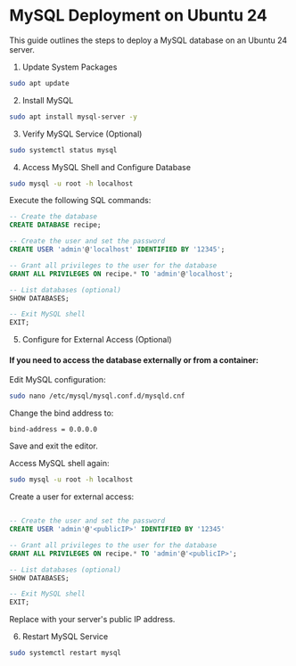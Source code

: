 # MySQL Deployment on Ubuntu 24

This guide outlines the steps to deploy a MySQL database on an Ubuntu 24 server.

1. Update System Packages

```bash
sudo apt update
```

2. Install MySQL

```bash
sudo apt install mysql-server -y
```

3. Verify MySQL Service (Optional)

```bash
sudo systemctl status mysql
```

4. Access MySQL Shell and Configure Database

```bash
sudo mysql -u root -h localhost
```

Execute the following SQL commands:

```sql
-- Create the database
CREATE DATABASE recipe;

-- Create the user and set the password
CREATE USER 'admin'@'localhost' IDENTIFIED BY '12345';

-- Grant all privileges to the user for the database
GRANT ALL PRIVILEGES ON recipe.* TO 'admin'@'localhost';

-- List databases (optional)
SHOW DATABASES;

-- Exit MySQL shell
EXIT; 
 ```

5. Configure for External Access (Optional)


#### If you need to access the database externally or from a container:

Edit MySQL configuration:

```bash
sudo nano /etc/mysql/mysql.conf.d/mysqld.cnf
```

Change the bind address to:

```bind-address = 0.0.0.0```

Save and exit the editor.

Access MySQL shell again:

```bash
sudo mysql -u root -h localhost
```

Create a user for external access:

```sql

-- Create the user and set the password
CREATE USER 'admin'@'<publicIP>' IDENTIFIED BY '12345'

-- Grant all privileges to the user for the database
GRANT ALL PRIVILEGES ON recipe.* TO 'admin'@'<publicIP>';

-- List databases (optional)
SHOW DATABASES;

-- Exit MySQL shell
EXIT; 
 ```
Replace <publicIP> with your server's public IP address.

6. Restart MySQL Service

```bash
sudo systemctl restart mysql
```